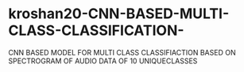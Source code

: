 # kroshan20-CNN-BASED-MULTI-CLASS-CLASSIFICATION-
CNN BASED MODEL FOR MULTI CLASS CLASSIFIACTION BASED ON SPECTROGRAM OF AUDIO DATA  OF 10  UNIQUECLASSES
